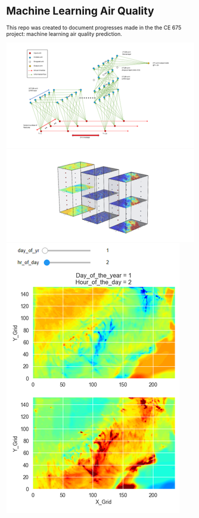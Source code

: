 # Machine Learning Air Quality

This repo was created to document progresses made in the the CE 675 project: machine learning air quality prediction.

<img src="Images/Model_Structure_2.png">

<img src="Images/Model_Structure_1.PNG">

<img src="Images/Widget.png">
